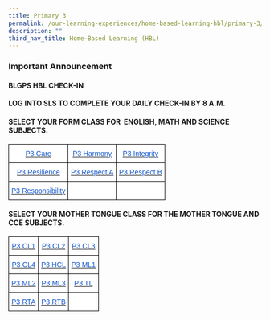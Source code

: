 ```yaml
---
title: Primary 3
permalink: /our-learning-experiences/home-based-learning-hbl/primary-3/
description: ""
third_nav_title: Home–Based Learning (HBL)
---
```

### Important Announcement

####  BLGPS HBL CHECK-IN

**LOG INTO SLS TO COMPLETE YOUR DAILY CHECK-IN BY 8 A.M.**

#### SELECT YOUR FORM CLASS FOR  ENGLISH, MATH AND SCIENCE SUBJECTS.

<style type="text/css">
.tg  {border-collapse:collapse;border-spacing:0;}
.tg td{border-color:black;border-style:solid;border-width:1px;font-family:Arial, sans-serif;font-size:14px;
  overflow:hidden;padding:10px 5px;word-break:normal;}
.tg th{border-color:black;border-style:solid;border-width:1px;font-family:Arial, sans-serif;font-size:14px;
  font-weight:normal;overflow:hidden;padding:10px 5px;word-break:normal;}
.tg .tg-db9x{background-color:#FFF;color:#15C;text-align:center;text-decoration:underline;vertical-align:top}
.tg .tg-ktyi{background-color:#FFF;text-align:left;vertical-align:top}
</style>
<table class="tg">
<thead>
  <tr>
    <th class="tg-db9x"><a href="https://docs.google.com/document/d/1YS0088jj9lYcJR0HmelQziNEpqupGRaYxpIKhurM5rs/edit"><span style="color:#15C;background-color:transparent">P3 Care</span></a></th>
    <th class="tg-db9x"><a href="https://docs.google.com/document/d/18e64jTF-LwLFxCIM7aTo_LGsmEHDNZ12wLnvyps81q0/edit"><span style="color:#15C;background-color:transparent">P3 Harmony</span></a></th>
    <th class="tg-db9x"><a href="https://docs.google.com/document/d/1gc_igSi7RJfcI9J9nBCWx2C01kb0FqDRkP8KsFaw7U8/edit"><span style="color:#15C;background-color:transparent">P3 Integrity</span></a></th>
  </tr>
</thead>
<tbody>
  <tr>
    <td class="tg-db9x"><a href="https://docs.google.com/document/d/1c2mzlV--4Z5W3Xq-otSzpUxKtN04QpExoj-9NJ1zI44/edit"><span style="color:#15C;background-color:transparent">P3 Resilience</span></a></td>
    <td class="tg-db9x"><a href="https://docs.google.com/document/d/1aRWx8wihrRnPN2L303Um-r2nm_WEFY2howyvZ9Q3Mz8/edit"><span style="color:#15C;background-color:transparent">P3 Respect A</span></a><span style="background-color:transparent"> </span></td>
    <td class="tg-db9x"><a href="https://docs.google.com/document/d/1IBzM2Zs7LYJmRT6rGc2R1NjdVas2Pxu9zu3iR2vVTas/edit"><span style="color:#15C;background-color:transparent">P3 Respect B</span></a></td>
  </tr>
  <tr>
    <td class="tg-db9x"><a href="https://docs.google.com/document/d/1NFZ-U6kRjnFzRjFDg9k_exs3v5MSNOEr6VKgPg19jL8/edit"><span style="color:#15C;background-color:transparent">P3 Responsibility</span></a></td>
    <td class="tg-ktyi"></td>
    <td class="tg-ktyi"></td>
  </tr>
</tbody>
</table>

#### SELECT YOUR MOTHER TONGUE CLASS FOR THE MOTHER TONGUE AND CCE SUBJECTS.


<style type="text/css">
.tg  {border-collapse:collapse;border-spacing:0;}
.tg td{border-color:black;border-style:solid;border-width:1px;font-family:Arial, sans-serif;font-size:14px;
  overflow:hidden;padding:10px 5px;word-break:normal;}
.tg th{border-color:black;border-style:solid;border-width:1px;font-family:Arial, sans-serif;font-size:14px;
  font-weight:normal;overflow:hidden;padding:10px 5px;word-break:normal;}
.tg .tg-db9x{background-color:#FFF;color:#15C;text-align:center;text-decoration:underline;vertical-align:top}
.tg .tg-ktyi{background-color:#FFF;text-align:left;vertical-align:top}
</style>
<table class="tg">
<thead>
  <tr>
    <th class="tg-db9x"><a href="https://docs.google.com/document/d/1Omf-QuZD-u6jN2vzQ47fdNBfdRK_JFsdlhDf9Hv991s/edit"><span style="color:#15C;background-color:transparent">P3 CL1</span></a></th>
    <th class="tg-db9x"><a href="https://docs.google.com/document/d/1CaqOEHMI37UNsQ60FV1Nn2EaoZ6L-WLg6s4c7tvzqFg/edit"><span style="color:#15C;background-color:transparent">P3 CL2</span></a></th>
    <th class="tg-db9x"><a href="https://docs.google.com/document/d/14-UDxnfQAzgOrJWW38wXp_gUbS6SsnlZlcyIcCbmiJo/edit"><span style="color:#15C;background-color:transparent">P3 CL3</span></a></th>
  </tr>
</thead>
<tbody>
  <tr>
    <td class="tg-db9x"><a href="https://docs.google.com/document/d/1b54m6V4D1evKQlOmQt24Z08T_wH7NFYc8bCzrt4XcSY/edit"><span style="color:#15C;background-color:transparent">P3 CL4</span></a></td>
    <td class="tg-db9x"><a href="https://docs.google.com/document/d/1nW7GoZNbhB3F-wbKXrk4jEdxn2y1W5LYpNHclBZvMyQ/edit"><span style="color:#15C;background-color:transparent">P3 HCL</span></a></td>
    <td class="tg-db9x"><a href="https://docs.google.com/document/d/1axjq_o9wh_piihrOKZQ8z1WZr1Z0XRlVXrC9NGPAu08/edit"><span style="color:#15C;background-color:transparent">P3 ML1</span></a></td>
  </tr>
  <tr>
    <td class="tg-db9x"><a href="https://docs.google.com/document/d/1g528Loh6-9PjXWhMQEp-cE4UWCzdTmVJ0pICU_wxmIo/edit"><span style="color:#15C;background-color:transparent">P3 ML2</span></a></td>
    <td class="tg-db9x"><a href="https://docs.google.com/document/d/129_VOmR6csc6Ygiz0HZ6_ZFkpEnvS2LxRXR-LnqiXgQ/edit"><span style="color:#15C;background-color:transparent">P3 ML3</span></a></td>
    <td class="tg-db9x"><a href="https://docs.google.com/document/d/1bQsjzHNYQ3YXxw4SIPqR4ryR5wwFlR28QcOVlO5CA1g/edit"><span style="color:#15C;background-color:transparent">P3 TL</span></a></td>
  </tr>
  <tr>
    <td class="tg-db9x"><a href="https://docs.google.com/document/d/1-WxfPOSh1pQjAFo_XtV7O0aJkKrzyaOswPEKuFKh6SU/edit"><span style="color:#15C;background-color:transparent">P3 RTA</span></a></td>
    <td class="tg-db9x"><a href="https://docs.google.com/document/d/1ShDIJuuBPA97lPfkvOc3j1IEIJFMLO8UiaPFyY0G6N4/edit"><span style="color:#15C;background-color:transparent">P3 RTB</span></a></td>
    <td class="tg-ktyi"></td>
  </tr>
</tbody>
</table>
